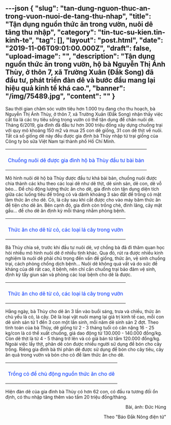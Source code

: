 ---json
{
    "slug": "tan-dung-nguon-thuc-an-trong-vuon-nuoi-de-tang-thu-nhap",
    "title": "Tận dụng nguồn thức ăn trong vườn, nuôi dê tăng thu nhập",
    "category": "tin-tuc-su-kien.tin-kinh-te",
    "tag": [],
    "layout": "post.html",
    "date": "2019-11-06T09:01:00.000Z",
    "draft": false,
    "upload-image": "",
    "description": "Tận dụng nguồn thức ăn trong vườn, hộ bà Nguyễn Thị Ánh Thùy, ở thôn 7, xã Trường Xuân (Đắk Song) đã đầu tư, phát triển đàn dê và bước đầu mang lại hiệu quả kinh tế khá cao.",
    "banner": "/img/75489.jpg",
    "__content__": ""
}
---
<p>Sau thời gian chăm s&oacute;c vườn ti&ecirc;u hơn 1.000 trụ đang cho thu hoạch, b&agrave; Nguyễn Thị &Aacute;nh Th&ugrave;y, ở th&ocirc;n 7, x&atilde; Trường Xu&acirc;n (Đắk Song) nhận thấy việc cắt tỉa l&aacute; c&aacute;c trụ ti&ecirc;u sống trong vườn c&oacute; thể tận dụng để chăn nu&ocirc;i d&ecirc;. Th&aacute;ng 6/2019, gia đ&igrave;nh đ&atilde; đầu tư hơn 300 triệu đồng x&acirc;y dựng chuồng trại với quy m&ocirc; khoảng 150 m2 v&agrave; mua 25 con d&ecirc; giống, 31 con d&ecirc; thịt về nu&ocirc;i. Tất cả số giống d&ecirc; n&agrave;y đều được gia đ&igrave;nh b&agrave; Th&ugrave;y nhập từ trại giống của C&ocirc;ng ty b&ograve; sữa Việt Nam tại th&agrave;nh phố Hồ Ch&iacute; Minh.</p>

<table align="center">
	<tbody>
		<tr>
			<td><img alt="" src="http://www.baodaknong.org.vn/database/image/2019/11/06/3172-KT-1.jpg" /></td>
		</tr>
		<tr>
			<td>
			<p style="text-align:center"><span style="color:#0033ff">Chuồng nu&ocirc;i d&ecirc; được gia đ&igrave;nh hộ b&agrave; Th&ugrave;y đầu tư b&agrave;i bản</span></p>
			</td>
		</tr>
	</tbody>
</table>

<p>M&ocirc; h&igrave;nh nu&ocirc;i d&ecirc; hộ b&agrave; Th&ugrave;y được đầu tư kh&aacute; b&agrave;i bản, chuồng nu&ocirc;i được chia th&agrave;nh c&aacute;c khu theo c&aacute;c loại d&ecirc; như d&ecirc; thịt, d&ecirc; sinh sản, d&ecirc; con, d&ecirc; vỗ b&eacute;o&hellip; Để chủ động lượng thức ăn cho d&ecirc;, gia đ&igrave;nh c&ograve;n tận dụng diện t&iacute;ch giữa c&aacute;c luống ti&ecirc;u để trồng cỏ v&agrave; d&agrave;nh khoảng 3 s&agrave;o đất để trồng cỏ mật l&agrave;m thức ăn cho d&ecirc;. Cỏ, l&aacute; c&acirc;y sau khi cắt được cho v&agrave;o m&aacute;y băm thức ăn để tiện cho d&ecirc; ăn. B&ecirc;n cạnh đ&oacute;, gia đ&igrave;nh c&ograve;n trồng ch&egrave;, đinh lăng, c&acirc;y mật gấu&hellip; để cho d&ecirc; ăn định kỳ mỗi th&aacute;ng nhằm ph&ograve;ng bệnh.</p>

<table align="center">
	<tbody>
		<tr>
			<td><img alt="" src="http://www.baodaknong.org.vn/database/image/2019/11/06/3172-KT-2.jpg" /></td>
		</tr>
		<tr>
			<td>
			<p style="text-align:center"><span style="color:#0033ff">Thức ăn cho d&ecirc; từ cỏ, c&aacute;c loại l&aacute; c&acirc;y trong vườn</span></p>
			</td>
		</tr>
	</tbody>
</table>

<p>B&agrave; Th&ugrave;y chia sẻ, trước khi đầu tư nu&ocirc;i d&ecirc;, vợ chồng b&agrave; đ&atilde; đi thăm quan học hỏi nhiều m&ocirc; h&igrave;nh nu&ocirc;i d&ecirc; ở nhiều tỉnh kh&aacute;c. Qua đ&oacute;, r&uacute;t ra được nhiều kinh nghiệm l&agrave; nu&ocirc;i d&ecirc; phải ch&uacute; trọng đến vấn đề giống, thức ăn, vệ sinh chuồng trại, c&aacute;ch ph&ograve;ng chống dịch bệnh... Nu&ocirc;i d&ecirc; kh&ocirc;ng qu&aacute; vất vả do sức đề kh&aacute;ng của d&ecirc; rất cao, &iacute;t bệnh, n&ecirc;n chỉ cần chuồng trại bảo đảm vệ sinh, định kỳ tẩy giun s&aacute;n v&agrave; ph&ograve;ng c&aacute;c loại bệnh cho d&ecirc; l&agrave; được.</p>

<table align="center">
	<tbody>
		<tr>
			<td><img alt="" src="http://www.baodaknong.org.vn/database/image/2019/11/06/3172-KT-3.jpg" /></td>
		</tr>
		<tr>
			<td>
			<p style="text-align:center"><span style="color:#0033ff">Thức ăn cho d&ecirc; từ cỏ, c&aacute;c loại l&aacute; c&acirc;y trong vườn</span></p>
			</td>
		</tr>
	</tbody>
</table>

<p>Hằng ng&agrave;y, b&agrave; Th&ugrave;y cho d&ecirc; ăn 3 lần v&agrave;o buổi s&aacute;ng, trưa v&agrave; chiều, thức ăn chủ yếu l&agrave; cỏ, l&aacute; c&acirc;y. D&ecirc; l&agrave; loại vật nu&ocirc;i mang lại gi&aacute; trị kinh tế cao, mỗi con d&ecirc; sinh sản từ 1 đến 3 con một lần sinh, mỗi năm d&ecirc; sinh sản 2 đợt. Theo t&iacute;nh to&aacute;n của b&agrave; Th&ugrave;y, d&ecirc; giống từ 2 - 3 th&aacute;ng tuổi c&oacute; c&acirc;n nặng 16 - 25 kg/con l&agrave; c&oacute; thể xuất chuồng, gi&aacute; dao động từ 130.000 - 140.000 đồng/kg. C&ograve;n d&ecirc; thịt l&agrave; từ 4 - 5 th&aacute;ng trở l&ecirc;n v&agrave; c&oacute; gi&aacute; b&aacute;n từ tầm 120.000 đồng/kg. Ngo&agrave;i việc lấy thịt, ph&acirc;n d&ecirc; c&ograve;n được nhiều người sử dụng để b&oacute;n cho c&acirc;y trồng. Ri&ecirc;ng gia đ&igrave;nh b&agrave; th&igrave; ph&acirc;n d&ecirc; được sử dụng để b&oacute;n cho c&acirc;y ti&ecirc;u, c&acirc;y ăn quả trong vườn v&agrave; b&oacute;n cho cỏ để l&agrave;m thức ăn cho d&ecirc;.</p>

<table align="center">
	<tbody>
		<tr>
			<td><img alt="" src="http://www.baodaknong.org.vn/database/image/2019/11/06/3172-KT-4.jpg" /></td>
		</tr>
		<tr>
			<td>
			<p style="text-align:center"><span style="color:#0033ff">Trồng cỏ để chủ động nguồn thức ăn cho d&ecirc;</span></p>
			</td>
		</tr>
	</tbody>
</table>

<p>Hiện đ&agrave;n d&ecirc; của gia đ&igrave;nh b&agrave; Th&ugrave;y c&oacute; hơn 62 con, c&oacute; đầu ra tương đối ổn định, c&oacute; thu nhập tăng th&ecirc;m v&agrave;o tầm 20 triệu đồng/th&aacute;ng.</p>

<p style="text-align:right">B&agrave;i, ảnh: Đức H&ugrave;ng</p>

<p style="text-align:right">Theo &quot;B&aacute;o Đắk N&ocirc;ng điện tử&quot;</p>

